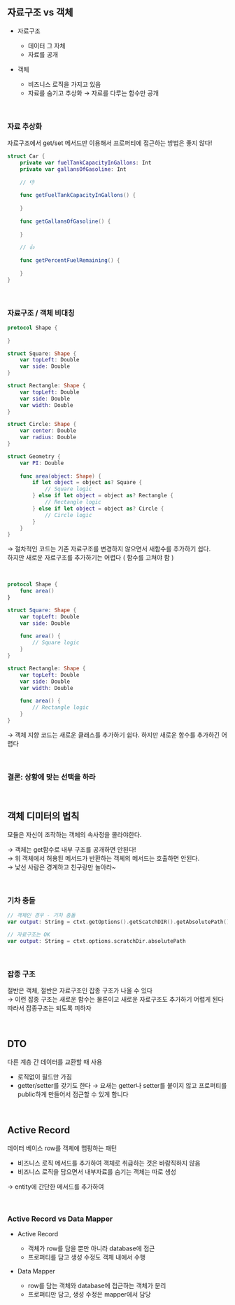 ## 자료구조 vs 객체

- 자료구조
    - 데이터 그 자체
    - 자료를 공개
    
- 객체
    - 비즈니스 로직을 가지고 있음
    - 자료를 숨기고 추상화 → 자료를 다루는 함수만 공개
    
<br>

### 자료 추상화

자료구조에서 get/set 메서드만 이용해서 프로퍼티에 접근하는 방법은 좋지 않다!

```swift
struct Car {
    private var fuelTankCapacityInGallons: Int
    private var gallansOfGasoline: Int
    
    // 👎
    
    func getFuelTankCapacityInGallons() {
        
    }
    
    func getGallansOfGasoline() {
        
    }
    
    // 👍
    
    func getPercentFuelRemaining() {
        
    }
}
```

<br>

### 자료구조 / 객체 비대칭

```swift
protocol Shape {
    
}

struct Square: Shape {
    var topLeft: Double
    var side: Double
}

struct Rectangle: Shape {
    var topLeft: Double
    var side: Double
    var width: Double
}

struct Circle: Shape {
    var center: Double
    var radius: Double
}

struct Geometry {
    var PI: Double
    
    func area(object: Shape) {
        if let object = object as? Square {
            // Square logic
        } else if let object = object as? Rectangle {
            // Rectangle logic
        } else if let object = object as? Circle {
            // Circle logic
        }
    }
}
```

→ 절차적인 코드는 기존 자료구조를 변경하지 않으면서 새함수를 추가하기 쉽다.  
하지만 새로운 자료구조를 추가하기는 어렵다 ( 함수를 고쳐야 함 )

<br>

```swift
protocol Shape {
    func area()
}

struct Square: Shape {
    var topLeft: Double
    var side: Double
    
    func area() {
        // Square logic
    }
}

struct Rectangle: Shape {
    var topLeft: Double
    var side: Double
    var width: Double
    
    func area() {
        // Rectangle logic
    }
}
```
→ 객체 지향 코드는 새로운 클래스를 추가하기 쉽다.  하지만 새로운 함수를 추가하긴 어렵다

<br>

### 결론: 상황에 맞는 선택을 하라

<br>

## 객체 디미터의 법칙

모듈은 자신이 조작하는 객체의 속사정을 몰라야한다.

→ 객체는 get함수로 내부 구조를 공개하면 안된다!  
→ 위 객체에서 허용된 메서드가 반환하는 객체의 메서드는 호출하면 안된다.  
→ 낯선 사람은 경계하고 친구랑만 놀아라~  

<br>

### 기차 충돌

```swift
// 객체인 경우 - 기차 충돌
var output: String = ctxt.getOptions().getScatchDIR().getAbsolutePath()

// 자료구조는 OK
var output: String = ctxt.options.scratchDir.absolutePath
```

<br>

### 잡종 구조

절반은 객체, 절반은 자료구조인 잡종 구조가 나올 수 있다  
→ 이런 잡종 구조는 새로운 함수는 물론이고 새로운 자료구조도 추가하기 어렵게 된다 따라서 잡종구조는 되도록 피하자

<br>

## DTO

다른 계층 간 데이터를 교환할 때 사용
- 로직없이 필드만 가짐
- getter/setter를 갖기도 한다
→ 요새는 getter나 setter를 붙이지 않고 프로퍼티를 public하게 만들어서 접근할 수 있게 합니다

<br>

## Active Record

데이터 베이스 row를 객체에 맵핑하는 패턴

- 비즈니스 로직 메서드를 추가하여 객체로 취급하는 것은 바람직하지 않음
- 비즈니스 로직을 담으면서 내부자료를 숨기는 객체는 따로 생성

→ entity에 간단한 메서드를 추가하여 

<br>

### Active Record vs Data Mapper

- Active Record
    - 객체가 row를 담을 뿐만 아니라 database에 접근
    - 프로퍼티를 담고 생성 수정도 객체 내에서 수행
    
- Data Mapper
    - row를 담는 객체와 database에 접근하는 객체가 분리
    - 프로퍼티만 담고, 생성 수정은 mapper에서 담당
